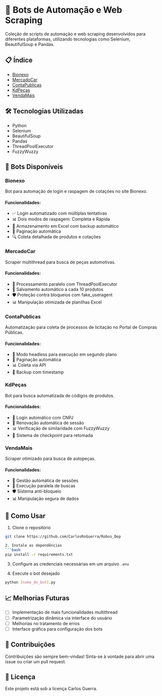 # 🤖 Bots de Automação e Web Scraping

Coleção de scripts de automação e web scraping desenvolvidos para diferentes plataformas, utilizando tecnologias como Selenium, BeautifulSoup e Pandas.

## 📋 Índice

- [Bionexo](#bionexo)
- [MercadoCar](#mercadocar)
- [ContaPublicas](#contapublicas)
- [KdPeças](#kdpeças)
- [VendaMais](#vendamais)

## 🛠️ Tecnologias Utilizadas

- Python
- Selenium
- BeautifulSoup
- Pandas
- ThreadPoolExecutor
- FuzzyWuzzy

## 🤖 Bots Disponíveis

### Bionexo

Bot para automação de login e raspagem de cotações no site Bionexo.

#### Funcionalidades:
- ✅ Login automatizado com múltiplas tentativas
- 📊 Dois modos de raspagem: Completa e Rápida
- 💾 Armazenamento em Excel com backup automático
- 🔄 Paginação automática
- 🔍 Coleta detalhada de produtos e cotações

### MercadoCar

Scraper multithread para busca de peças automotivas.

#### Funcionalidades:
- 🚀 Processamento paralelo com ThreadPoolExecutor
- 🔄 Salvamento automático a cada 10 produtos
- 🛡️ Proteção contra bloqueios com fake_useragent
- 📊 Manipulação otimizada de planilhas Excel

### ContaPublicas

Automatização para coleta de processos de licitação no Portal de Compras Públicas.

#### Funcionalidades:
- 🤖 Modo headless para execução em segundo plano
- 🔄 Paginação automática
- 📊 Coleta via API
- 💾 Backup com timestamp

### KdPeças

Bot para busca automatizada de códigos de produtos.

#### Funcionalidades:
- 🔐 Login automático com CNPJ
- 🔄 Renovação automática de sessão
- 📊 Verificação de similaridade com FuzzyWuzzy
- 💾 Sistema de checkpoint para retomada

### VendaMais

Scraper otimizado para busca de autopeças.

#### Funcionalidades:
- 🔄 Gestão automática de sessões
- 🚀 Execução paralela de buscas
- 🛡️ Sistema anti-bloqueio
- 📊 Manipulação segura de dados

## 🚀 Como Usar

1. Clone o repositório
```bash
git clone https://github.com/CarlosRoGuerra/Robos_Dep

2. Instale as dependências
```bash
pip install -r requirements.txt
```

3. Configure as credenciais necessárias em um arquivo `.env`

4. Execute o bot desejado
```bash
python [nome_do_bot].py
```

## 📈 Melhorias Futuras

- [ ] Implementação de mais funcionalidades multithread
- [ ] Parametrização dinâmica via interface do usuário
- [ ] Melhorias no tratamento de erros
- [ ] Interface gráfica para configuração dos bots

## 🤝 Contribuições

Contribuições são sempre bem-vindas! Sinta-se à vontade para abrir uma issue ou criar um pull request.

## 📝 Licença

Este projeto está sob a licença Carlos Guerra.
